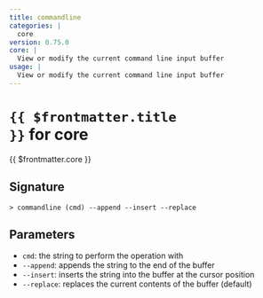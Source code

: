 ```yaml
---
title: commandline
categories: |
  core
version: 0.75.0
core: |
  View or modify the current command line input buffer
usage: |
  View or modify the current command line input buffer
---
```


# <code>{{ $frontmatter.title }}</code> for core

<div class='command-title'>{{ $frontmatter.core }}</div>

## Signature

```> commandline (cmd) --append --insert --replace```

## Parameters

 -  `cmd`: the string to perform the operation with
 -  `--append`: appends the string to the end of the buffer
 -  `--insert`: inserts the string into the buffer at the cursor position
 -  `--replace`: replaces the current contents of the buffer (default)

